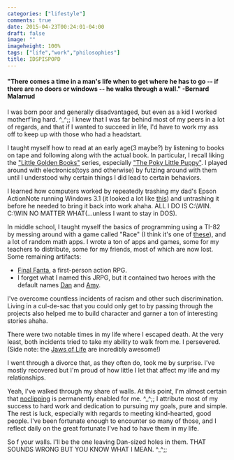 ```yaml
---
categories: ["lifestyle"]
comments: true
date: 2015-04-23T00:24:01-04:00
draft: false
image: ""
imageheight: 100%
tags: ["life","work","philosophies"]
title: IDSPISPOPD
---
```


#### "There comes a time in a man's life when to get where he has to go -- if there are no doors or windows -- he walks through a wall." -Bernard Malamud

I was born poor and generally disadvantaged, but even as a kid I worked motherf'ing hard. ^_^;;<!--more--> I knew that I was far behind most of my peers in a lot of regards, and that if I wanted to succeed in life, I'd have to work my ass off to keep up with those who had a headstart. 

I taught myself how to read at an early age(3 maybe?) by listening to books on tape and following along with the actual book. In particular, I recall liking the ["Little Golden Books"](http://www.randomhousekids.com/brand/little-golden-books/) series, especially ["The Poky Little Puppy"](https://en.wikipedia.org/wiki/The_Poky_Little_Puppy). I played around with electronics(toys and otherwise) by futzing around with them until I understood why certain things I did lead to certain behaviors.

I learned how computers worked by repeatedly trashing my dad's Epson ActionNote running Windows 3.1 (it looked a lot like [this](http://www.acrpc.net/epson-actionnote-4slc33/)) and untrashing it before he needed to bring it back into work ahaha. ALL I DO IS C:\WIN. C:\WIN NO MATTER WHAT(...unless I want to stay in DOS).

In middle school, I taught myself the basics of programming using a TI-82 by messing around with a game called "Race" (I think it's one of [these](http://www.ticalc.org/pub/82/basic/games/arcade/racing/)), and a lot of random math apps. I wrote a ton of apps and games, some for my teachers to distribute, some for my friends, most of which are now lost. Some remaining artifacts:

   * [Final Fanta](http://www.drunkenarts.com/images/random/ffanta.jpg), a first-person action RPG.
   * I forget what I named this JRPG, but it contained two heroes with the default names [Dan](http://www.drunkenarts.com/images/random/statdan.jpg) and [Amy](http://www.drunkenarts.com/images/random/statamy.jpg).

I've overcome countless incidents of racism and other such discrimination. Living in a cul-de-sac that you could only get to by passing through the projects also helped me to build character and garner a ton of interesting stories ahaha.

There were two notable times in my life where I escaped death. At the very least, both incidents tried to take my ability to walk from me. I persevered. (Side note: the [Jaws of Life](https://en.wikipedia.org/wiki/Hydraulic_rescue_tools) are incredibly awesome!)

I went through a divorce that, as they often do, took me by surprise. I've mostly recovered but I'm proud of how little I let that affect my life and my relationships.

Yeah, I've walked through my share of walls. At this point, I'm almost certain that [noclipping](https://en.wikipedia.org/wiki/Noclip_mode) is permanently enabled for me. ^_^;; I attribute most of my success to hard work and dedication to pursuing my goals, pure and simple. The rest is luck, especially with regards to meeting kind-hearted, good people. I've been fortunate enough to encounter so many of those, and I reflect daily on the great fortunate I've had to have them in my life.

So f your walls. I'll be the one leaving Dan-sized holes in them. THAT SOUNDS WRONG BUT YOU KNOW WHAT I MEAN. ^_^;;